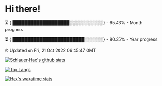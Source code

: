 # Hi there!

⏳ { ███████████████████░░░░░░░░░░░ } - 65.43% - Month progress

⏳ { ████████████████████████░░░░░░ } - 80.35% - Year progress

⏰ Updated on Fri, 21 Oct 2022 06:45:47 GMT


[![Schlauer-Hax's github stats](https://github-readme-stats.vercel.app/api?username=Schlauer-Hax&show_icons=true&theme=dark&count_private=true)](https://github.com/Schlauer-Hax)


[![Top Langs](https://github-readme-stats.vercel.app/api/top-langs/?username=Schlauer-Hax&layout=compact&theme=dark)](https://github.com/Schlauer-Hax?tab=repositories)


[![Hax's wakatime stats](https://github-readme-stats.vercel.app/api/wakatime?username=Hax&theme=dark)](https://wakatime.com/@Hax)

